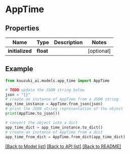 # AppTime


## Properties

Name | Type | Description | Notes
------------ | ------------- | ------------- | -------------
**initialized** | **float** |  | [optional]

## Example

```python
from kuuzuki_ai.models.app_time import AppTime

# TODO update the JSON string below
json = "{}"
# create an instance of AppTime from a JSON string
app_time_instance = AppTime.from_json(json)
# print the JSON string representation of the object
print(AppTime.to_json())

# convert the object into a dict
app_time_dict = app_time_instance.to_dict()
# create an instance of AppTime from a dict
app_time_from_dict = AppTime.from_dict(app_time_dict)
```
[[Back to Model list]](../README.md#documentation-for-models) [[Back to API list]](../README.md#documentation-for-api-endpoints) [[Back to README]](../README.md)
